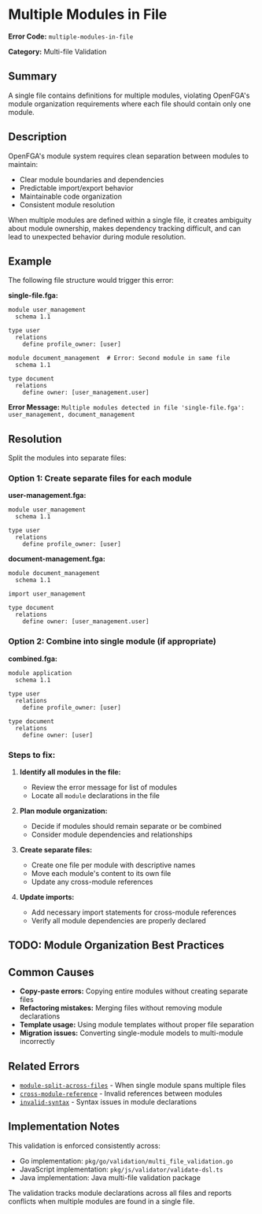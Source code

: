 # Multiple Modules in File

**Error Code:** `multiple-modules-in-file`

**Category:** Multi-file Validation

## Summary

A single file contains definitions for multiple modules, violating OpenFGA's module organization requirements where each file should contain only one module.

## Description

OpenFGA's module system requires clean separation between modules to maintain:
- Clear module boundaries and dependencies
- Predictable import/export behavior
- Maintainable code organization
- Consistent module resolution

When multiple modules are defined within a single file, it creates ambiguity about module ownership, makes dependency tracking difficult, and can lead to unexpected behavior during module resolution.

## Example

The following file structure would trigger this error:

**single-file.fga:**
```
module user_management
  schema 1.1

type user
  relations
    define profile_owner: [user]

module document_management  # Error: Second module in same file
  schema 1.1

type document
  relations
    define owner: [user_management.user]
```

**Error Message:** `Multiple modules detected in file 'single-file.fga': user_management, document_management`

## Resolution

Split the modules into separate files:

### Option 1: Create separate files for each module

**user-management.fga:**
```
module user_management
  schema 1.1

type user
  relations
    define profile_owner: [user]
```

**document-management.fga:**
```
module document_management
  schema 1.1

import user_management

type document
  relations
    define owner: [user_management.user]
```

### Option 2: Combine into single module (if appropriate)

**combined.fga:**
```
module application
  schema 1.1

type user
  relations
    define profile_owner: [user]

type document
  relations
    define owner: [user]
```

### Steps to fix:

1. **Identify all modules in the file:**
   - Review the error message for list of modules
   - Locate all `module` declarations in the file

2. **Plan module organization:**
   - Decide if modules should remain separate or be combined
   - Consider module dependencies and relationships

3. **Create separate files:**
   - Create one file per module with descriptive names
   - Move each module's content to its own file
   - Update any cross-module references

4. **Update imports:**
   - Add necessary import statements for cross-module references
   - Verify all module dependencies are properly declared

## TODO: Module Organization Best Practices

<!-- TODO: Add guidance for:
- Best practices for module naming and organization
- How to handle complex module dependencies
- Strategies for refactoring large single-file models into modules
- Performance implications of module structure
- Module versioning and compatibility considerations
-->

## Common Causes

- **Copy-paste errors:** Copying entire modules without creating separate files
- **Refactoring mistakes:** Merging files without removing module declarations
- **Template usage:** Using module templates without proper file separation
- **Migration issues:** Converting single-module models to multi-module incorrectly

## Related Errors

- [`module-split-across-files`](./module-split-across-files.md) - When single module spans multiple files
- [`cross-module-reference`](./cross-module-reference.md) - Invalid references between modules
- [`invalid-syntax`](./invalid-syntax.md) - Syntax issues in module declarations

## Implementation Notes

This validation is enforced consistently across:
- Go implementation: `pkg/go/validation/multi_file_validation.go`
- JavaScript implementation: `pkg/js/validator/validate-dsl.ts`
- Java implementation: Java multi-file validation package

The validation tracks module declarations across all files and reports conflicts when multiple modules are found in a single file.
